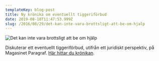 ```yaml
---
templateKey: blog-post
title: Ny krönika om eventuellt tiggeriförbud
date: 2019-08-18T11:47:53.999Z
slug: /2016/08/29/det-kan-inte-vara-brottsligt-att-be-om-hjalp
---
```

![Det kan inte vara brottsligt att be om hjälp](/img/paragraf.jpg)

Diskuterar ett eventuellt tiggeriförbud, utifrån ett juridiskt perspektiv, på Magasinet Paragraf. [Här hittar du krönikan](https://www.magasinetparagraf.se/nyheter/47932-det-kan-inte-vara-brottsligt-att-be-om-hjalp/).
